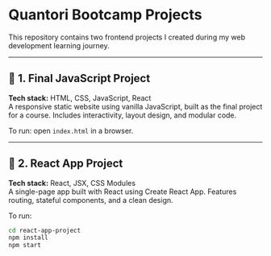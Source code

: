 # Quantori Bootcamp Projects

This repository contains two frontend projects I created during my web development learning journey.

---

## 📁 1. Final JavaScript Project

**Tech stack:** HTML, CSS, JavaScript, React  
A responsive static website using vanilla JavaScript, built as the final project for a course. Includes interactivity, layout design, and modular code.

To run: open `index.html` in a browser.

---

## 📁 2. React App Project

**Tech stack:** React, JSX, CSS Modules  
A single-page app built with React using Create React App. Features routing, stateful components, and a clean design.

To run:
```bash
cd react-app-project
npm install
npm start
